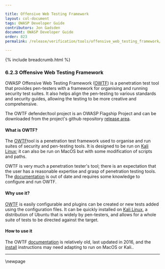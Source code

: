 ```yaml
---

title: Offensive Web Testing Framework
layout: col-document
tags: OWASP Developer Guide
contributors: Jon Gadsden
document: OWASP Developer Guide
order: 823
permalink: /release/verification/tools/offensive_web_testing_framework/

---
```


{% include breadcrumb.html %}

### 6.2.3 Offensive Web Testing Framework

OWASP Offensive Web Testing Framework ([OWTF][owtf]) is a penetration test tool
that provides pen-testers with a framework for organising and running security test suites.
It also helps align the pen-testing to various standards and security guides,
allowing the testing to be more creative and comprehensive.

The OWTF defender/tool project is an OWASP Flagship Project
and can be downloaded from the project's github repository [release area][owtfdownload].

#### What is OWTF?

The [OWTF][owtf]tool is a penetration test framework used to organise and run suites of security and pen-testing tools.
It is designed to be run on [Kali Linux][kali]; it can also be run on MacOS but with some modification of scripts and paths.

OWTF is very much a penetration tester's tool; there is an expectation that the
user has a reasonable expertise and grasp of penetration testing tools.
The [documentation][owtfdocs] is out of date and requires some knowledge to configure and run OWTF.

#### Why use it?

[OWTF][owtf] is easily configurable and plugins can be created or new tests added using the configuration files.
It can be quickly installed on [Kali Linux][kali], a distribution of Ubuntu that is widely by pen-testers,
and allows for a whole suite of tests to be directed against the target.

#### How to use it

The OWTF [documentation][owtfdocs] is relatively old, last updated in 2016,
and  the [install][owtfinstall] instructions may need adapting to run on MacOS or Kali..

----

[kali]: https://www.kali.org/
[owtfinstall]: https://owtf.readthedocs.io/en/develop/installation/methods.html
[owtfdocs]: https://owtf.readthedocs.io/
[owtfdownload]: https://github.com/owtf/owtf/releases
[owtf]: https://owasp.org/www-project-owtf/

\newpage
